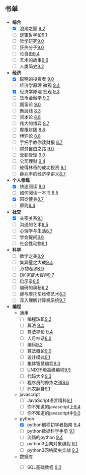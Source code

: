 ## 书单
- **综合**
	- [x] 浪潮之巅 [9.2](https://book.douban.com/subject/24738302/)
	- [ ] 逻辑哲学论[9.1](https://book.douban.com/subject/1005354/)
	- [ ] 哲学研究[9.0](https://book.douban.com/subject/1315184/)
	- [ ] 狂热分子[9.0](https://book.douban.com/subject/3057556/)
	- [ ] 论自由[9.4](https://book.douban.com/subject/6397522/)
	- [ ] 艺术的故事[9.6](https://book.douban.com/subject/3162991/)
	- [ ] 人类简史[9.2](https://book.douban.com/subject/25985021/)
- **经济**
	- [x] 聪明的投资者 [9.0](https://book.douban.com/subject/5243775/)
	- [ ] 经济学原理 微观 [9.4](https://book.douban.com/subject/3719533/)
	- [X] 经济学原理 宏观 [9.3](https://book.douban.com/subject/3719531/)
	- [ ] 货币金融学 [9.2](https://book.douban.com/subject/5939751/)
	- [ ] 国富论 [9.0](https://book.douban.com/subject/1261560/)
	- [ ] 断层线 [8.3](https://book.douban.com/subject/6720539/)
	- [ ] 资本论 [8.8](https://book.douban.com/subject/3648316/)
	- [ ] 伟大的博弈 [8.7](https://book.douban.com/subject/4012143/)
	- [ ] 摩根财团 [8.8](https://book.douban.com/subject/25844463/)
	- [ ] 博弈论 [8.8](https://book.douban.com/subject/5346017/)
	- [ ] 手把手教你读财报 [8.7](https://book.douban.com/subject/26290085/)
	- [ ] 财务自由之路 [9.0](https://book.douban.com/subject/27094706/)
	- [ ] 营销管理 [9.0](https://book.douban.com/subject/1894695/)
	- [ ] 公司理财 [9.4](https://book.douban.com/subject/1082512/)
	- [ ] 彼得林奇的成功投资 [9.1](https://book.douban.com/subject/4827219/)
	- [ ] 薛兆丰的经济学讲义[8.7](https://book.douban.com/subject/30280804/)
- **个人修炼**
	- [x] 快速阅读 [8.0](https://book.douban.com/subject/5359838/)
	- [ ] 如何阅读一本书 [8.5](https://book.douban.com/subject/1013208/)
	- [x] 囚徒健身[8.7](https://book.douban.com/subject/25717097/)
	- [ ] 原则[8.4](https://book.douban.com/subject/27608239/)
- **社交**
	- [x] 亲密关系[9.1](https://book.douban.com/subject/5952488/)
	- [ ] 沟通的艺术[8.5](https://book.douban.com/subject/26275861/)
	- [ ] 心理学与生活[8.7](https://book.douban.com/subject/1032501/)
	- [ ] 学会提问[8.6](https://book.douban.com/subject/1504957/)
	- [ ] 社会性动物[9.1](https://book.douban.com/subject/2328458/)
- **科学**
	- [ ] 数学之美[8.9](https://book.douban.com/subject/26163454/)
	- [ ] 集异璧之大成[9.4](https://book.douban.com/subject/1291204/)
	- [ ] *万物起源*[8.9](https://book.douban.com/subject/26996599/)
	- [ ] *DK宇宙大百科*[9.7](https://book.douban.com/subject/26259174/)
	- [ ] 启示录[8.5](https://book.douban.com/subject/5914587/)
	- [ ] 编码的奥秘[9.2](https://book.douban.com/subject/1024570/)
	- [ ] 蝉与摩托车维修艺术[8.3](https://book.douban.com/subject/6811366/)
	- [ ] 深入理解计算机系统[9.7](https://book.douban.com/subject/5333562/)
- **编程**
    - 通用
		- [ ] 编程珠玑[9.2](https://book.douban.com/subject/3227098/)
		- [ ] 算法 [9.4](https://book.douban.com/subject/19952400/)
		- [ ] 算法导论 [9.4](https://book.douban.com/subject/1885170/)
		- [ ] 人月神话[8.6](https://book.douban.com/subject/2230248/)
		- [ ] 编码[9.2](https://book.douban.com/subject/20260928/)
		- [ ] 算法概论[9.0](https://book.douban.com/subject/3425827/)
		- [ ] 设计模式[9.1](https://book.douban.com/subject/1052241/)
		- [ ] 集体智慧编程[9.0](https://book.douban.com/subject/3288908/)
		- [ ] UNIX环境高级编程[9.5](https://book.douban.com/subject/25900403/)
		- [ ] 代码大全[9.3](https://book.douban.com/subject/1477390/)
		- [ ] 程序员的修炼之道[8.6](https://book.douban.com/subject/1152111/)
		- [ ] 码农翻身[9.1](https://book.douban.com/subject/30231515/)
	- javascript
		- [ ] JavaScript语言精粹[9.1](https://book.douban.com/subject/3590768/)
		- [ ] 你不知道的javascript上[9.4](https://book.douban.com/subject/26351021/)
		- [ ] 你不知道的javascript中[9.0](https://book.douban.com/subject/26854244/)
	- python
		- [X] python编程初学者指南 [9.4](https://book.douban.com/subject/26287445/)
		- [ ] python数据科学手册 [9.1](https://book.douban.com/subject/27667378/)
		- [ ] 流畅的python [9.4](https://book.douban.com/subject/27028517/)
		- [ ] python3面向对象编程 [9.1](https://book.douban.com/subject/26468916/)
		- [ ] python3网络爬虫实战 [9.3](https://book.douban.com/subject/30175598/)
	- 数据库
		- [ ] SQL基础教程 [9.0](https://book.douban.com/subject/24841239/)

